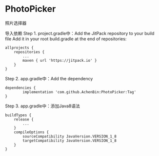 # PhotoPicker
照片选择器

导入依赖
Step 1. project.gradle中：Add the JitPack repository to your build file
Add it in your root build.gradle at the end of repositories:

	allprojects {
		repositories {
			...
			maven { url 'https://jitpack.io' }
		}
	}
Step 2. app.gradle中：Add the dependency

	dependencies {
	        implementation 'com.github.AchenBin:PhotoPicker:Tag'
	}

Step 3. app.gradle中：添加Java8语法

	buildTypes {
		release {
		 	...
		}
		compileOptions {
		    sourceCompatibility JavaVersion.VERSION_1_8
		    targetCompatibility JavaVersion.VERSION_1_8
		}
	}
